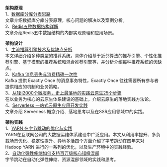 **架构原理**  
1、[数据库分库分表思路](https://mp.weixin.qq.com/s/zsHuB5HooRFe6PaPll3ZQQ)  
文章介绍数据库分库分表原理，核心问题的解决以及案例分析。  
2、[Redis五种数据结构详解](https://mp.weixin.qq.com/s/DGI4qZVxsCDzB23MsRYhyg)  
文章介绍Redis五中数据结构的内部实现原理和应用场景。  

**架构设计**  
1、[主流推荐引擎技术及优缺点分析](https://mp.weixin.qq.com/s/h5FuxJ9tvzyFTLH-iIYf6Q)  
本文详细介绍多种类型的推荐系统，具体介绍基于近邻算法的推荐引擎、个性化推荐引擎、基于模型的推荐系统和混合推荐引擎等，并分析介绍每种推荐系统的优缺点。  
2、[Kafka 消息丢失与消费精确一次性](https://mp.weixin.qq.com/s/JhK8fHJRJRh32QcZ8SPmyg)  
Kafka 提供 Exactly Once 的消息事务特性，Exactly Once 往往需要所有参与者提供相应的机制和业务策略。  
3、[从1到2000个微服务，史上最落地的实践云原生25个步骤](https://mp.weixin.qq.com/s/64cJJj14Ro4z0nAzQm4GGg)  
在以业务为核心的云原生体系建设的基础上，介绍云原生的落地实践方法论。  
4、[Serverless 一站式云原生应用开发实践](https://mp.weixin.qq.com/s/N2brJ8LbobctE6MHLsmR5g)  
文章介绍 Serverless 概念介绍、落地思考以及在SSR应用领域中的实践。  

**架构实践**  
1、[YARN 在字节跳动的优化与实践](https://mp.weixin.qq.com/s/9A0z0S9IthG6j8pZe6gCnw)  
YARN在互联网公司的大数据运维体系建设中广泛应用。本文从利用率提升、多负载场景优化、稳定性提升、异地多活四个方面介绍了字节跳动在四年来对 Hadoop YARN 进行的一系列的优化，以及生产环境中的实践经验。  
2、[自动化弹性伸缩如何支持百万级核心错峰混部](https://mp.weixin.qq.com/s/-9rHylBiJ0L8ux0Zk-BxoA)  
字节跳动在自动化弹性伸缩、资源混部领域的实践和思考。  
